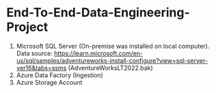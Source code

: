 # End-To-End-Data-Engineering-Project
1. Microsoft SQL Server (On-premise was installed on local computer).
   Data source: https://learn.microsoft.com/en-us/sql/samples/adventureworks-install-configure?view=sql-server-ver16&tabs=ssms (AdventureWorksLT2022.bak)
2. Azure Data Factory (Ingestion)
3. Azure Storage Account
